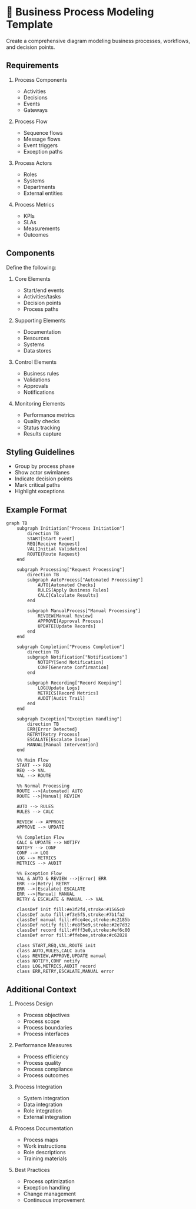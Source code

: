 <!--
mode: auto
tools: vscode-markdown, mermaid-preview
-->

# 🏢 Business Process Modeling Template

Create a comprehensive diagram modeling business processes, workflows, and decision points.

## Requirements

1. Process Components
   - Activities
   - Decisions
   - Events
   - Gateways

2. Process Flow
   - Sequence flows
   - Message flows
   - Event triggers
   - Exception paths

3. Process Actors
   - Roles
   - Systems
   - Departments
   - External entities

4. Process Metrics
   - KPIs
   - SLAs
   - Measurements
   - Outcomes

## Components

Define the following:

1. Core Elements
   - Start/end events
   - Activities/tasks
   - Decision points
   - Process paths

2. Supporting Elements
   - Documentation
   - Resources
   - Systems
   - Data stores

3. Control Elements
   - Business rules
   - Validations
   - Approvals
   - Notifications

4. Monitoring Elements
   - Performance metrics
   - Quality checks
   - Status tracking
   - Results capture

## Styling Guidelines

- Group by process phase
- Show actor swimlanes
- Indicate decision points
- Mark critical paths
- Highlight exceptions

## Example Format

```mermaid
graph TB
    subgraph Initiation["Process Initiation"]
        direction TB
        START[Start Event]
        REQ[Receive Request]
        VAL[Initial Validation]
        ROUTE{Route Request}
    end

    subgraph Processing["Request Processing"]
        direction TB
        subgraph AutoProcess["Automated Processing"]
            AUTO[Automated Checks]
            RULES[Apply Business Rules]
            CALC[Calculate Results]
        end
        
        subgraph ManualProcess["Manual Processing"]
            REVIEW[Manual Review]
            APPROVE[Approval Process]
            UPDATE[Update Records]
        end
    end

    subgraph Completion["Process Completion"]
        direction TB
        subgraph Notification["Notifications"]
            NOTIFY[Send Notification]
            CONF[Generate Confirmation]
        end
        
        subgraph Recording["Record Keeping"]
            LOG[Update Logs]
            METRICS[Record Metrics]
            AUDIT[Audit Trail]
        end
    end

    subgraph Exception["Exception Handling"]
        direction TB
        ERR{Error Detected}
        RETRY[Retry Process]
        ESCALATE[Escalate Issue]
        MANUAL[Manual Intervention]
    end

    %% Main Flow
    START --> REQ
    REQ --> VAL
    VAL --> ROUTE
    
    %% Normal Processing
    ROUTE -->|Automated| AUTO
    ROUTE -->|Manual| REVIEW
    
    AUTO --> RULES
    RULES --> CALC
    
    REVIEW --> APPROVE
    APPROVE --> UPDATE

    %% Completion Flow
    CALC & UPDATE --> NOTIFY
    NOTIFY --> CONF
    CONF --> LOG
    LOG --> METRICS
    METRICS --> AUDIT

    %% Exception Flow
    VAL & AUTO & REVIEW -->|Error| ERR
    ERR -->|Retry| RETRY
    ERR -->|Escalate| ESCALATE
    ERR -->|Manual| MANUAL
    RETRY & ESCALATE & MANUAL --> VAL

    classDef init fill:#e3f2fd,stroke:#1565c0
    classDef auto fill:#f3e5f5,stroke:#7b1fa2
    classDef manual fill:#fce4ec,stroke:#c2185b
    classDef notify fill:#e8f5e9,stroke:#2e7d32
    classDef record fill:#fff3e0,stroke:#ef6c00
    classDef error fill:#ffebee,stroke:#c62828

    class START,REQ,VAL,ROUTE init
    class AUTO,RULES,CALC auto
    class REVIEW,APPROVE,UPDATE manual
    class NOTIFY,CONF notify
    class LOG,METRICS,AUDIT record
    class ERR,RETRY,ESCALATE,MANUAL error
```

## Additional Context

1. Process Design
   - Process objectives
   - Process scope
   - Process boundaries
   - Process interfaces

2. Performance Measures
   - Process efficiency
   - Process quality
   - Process compliance
   - Process outcomes

3. Process Integration
   - System integration
   - Data integration
   - Role integration
   - External integration

4. Process Documentation
   - Process maps
   - Work instructions
   - Role descriptions
   - Training materials

5. Best Practices
   - Process optimization
   - Exception handling
   - Change management
   - Continuous improvement
